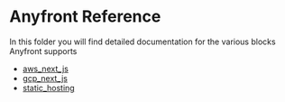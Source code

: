 # Anyfront Reference

In this folder you will find detailed documentation for the various blocks Anyfront supports

- [aws_next_js](aws_next_js.md)
- [gcp_next_js](gcp_next_js.md)
- [static_hosting](static_hosting.md)